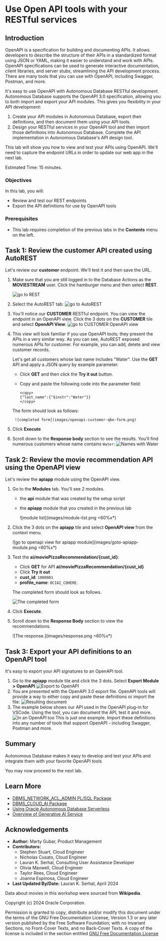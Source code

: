 # Use Open API tools with your RESTful services

## Introduction
OpenAPI is a specification for building and documenting APIs. It allows developers to describe the structure of their APIs in a standardized format using JSON or YAML, making it easier to understand and work with APIs. OpenAPI specifications can be used to generate interactive documentation, client libraries, and server stubs, streamlining the API development process. There are many tools that you can use with OpenAPI, including Swagger, Postman, and more. 

It's easy to use OpenAPI with Autonomous Database RESTful development. Autonomous Database supports the OpenAPI 3.0 specification, allowing you to both import and export your API modules. This gives you flexibility in your API development:
1. Create your API modules in Autonomous Database, export their definitions, and then document them using your API tools.
2. Design your RESTful services in your OpenAPI tool and then import those definitions into Autonomous Database. Complete the API implementation in Autonomous Database's API design tool.

This lab will show you how to view and test your APIs using OpenAPI. We'll need to capture the endpoint URLs in order to update our web app in the next lab.

Estimated Time: 15 minutes.

### Objectives

In this lab, you will:

* Review and test our REST endpoints
* Export the API definitions for use by OpenAPI tools

### Prerequisites

- This lab requires completion of the previous labs in the **Contents** menu on the left.

## Task 1: Review the customer API created using AutoREST
Let's review our **customer** endpoint. We'll test it and then save the URL.

1.  Make sure that you are still logged in to the Database Actions as the **MOVIESTREAM** user. Click the hamburger menu and then select **REST**.

    ![go to REST](./images/go-to-rest.png)

2. Select the AutoREST tab:
    ![go to AutoREST](./images/go-to-autorest.png)


3. You'll notice our **CUSTOMER** RESTful endpoint. You can view the endpoint in an OpenAPI view. Click the 3 dots on the **CUSTOMER** tile and select **OpenAPI View**:
    ![go to CUSTOMER OpenAPI view](images/openapi-customer-apis.png)

4. This view will look familiar if you use OpenAPI tools; they present the APIs in a very similar way. As you can see, AutoREST exposed numerous APIs for customer. For example, you can add, delete and view customer records. 

    Let's get all customers whose last name includes "Water". Use the **GET** API and apply a JSON query by example parameter:
    - Click **GET** and then click the **Try it out** button.
    - Copy and paste the following code into the parameter field:

        ```
        <copy>
        {"last_name":{"$instr":"Water"}}
        </copy>
        ```
    The form should look as follows:

        ![completed form](images/openapi-customer-qbe-form.png)

5. Click **Execute**

6. Scroll down to the **Response body** section to see the results. You'll find numerous customers whose name contains `Water`:
    ![Names with Water](images/openapi-water-results.png)

## Task 2: Review the movie recommendation API using the OpenAPI view

Let's review the **apiapp** module using the OpenAPI view.

1. Go to the **Modules** tab. You'll see 2 modules.

    - the **api** module that was created by the setup script
    - the **apiapp** module that you created in the previous lab

        ![module list](images/module-list.png =60%x*)

2. Click the 3 dots on the **apiapp** tile and select **OpenAPI view** from the context menu.

    ![go to openapi view for apiapp module](images/goto-apiapp-module.png =60%x*)

3. Test the **ai/moviePizzaRecommendation/{cust_id}**:
    - Click **GET** for API **ai/moviePizzaRecommendation/{cust_id}**
    - Click **Try it out**
    - **cust_id**: `1000001`
    - **profile_name**: `OCIAI_COHERE`.
    
    The completed form should look as follows.

    ![The completed form](images/openapi-movie-recommendation-form.png)
    
4. Click **Execute**.

5. Scroll down to the **Response Body** section to view the recommendations.

    ![The response.](images/response.png =60%x*)

## Task 3: Export your API definitions to an OpenAPI tool
It's easy to export your API signatures to an OpenAPI tool.

1. Go to the **apiapp** module tile and click the 3 dots. Select **Export Module > OpenAPI**
    ![Export to OpenAPI](./images/openapi-export-module.png)
2. You are presented with the OpenAPI 3.0 export file. OpenAPI tools will provide a way to either copy and paste these definitions or import the file:
    ![Resulting document](./images/export-results.png)
3. The example below shows our API used in the OpenAPI plug-in for VSCode. Using the tool, you can document the API, test it and more. 
    ![In an OpenAPI too](./images/openapi-tool-example.png)
    This is just one example. Import these definitions into any number of tools that support OpenAPI - including Swagger, Postman and more.

## Summary    
Autonomous Database makes it easy to develop and test your APIs and integrate them with your favorite OpenAPI tools

You may now proceed to the next lab.

## Learn More
* [DBMS\_NETWORK\_ACL\_ADMIN PL/SQL Package](https://docs.oracle.com/en/database/oracle/oracle-database/19/arpls/DBMS_NETWORK_ACL_ADMIN.html#GUID-254AE700-B355-4EBC-84B2-8EE32011E692)
* [DBMS\_CLOUD\_AI Package](https://docs.oracle.com/en-us/iaas/autonomous-database-serverless/doc/dbms-cloud-ai-package.html)
* [Using Oracle Autonomous Database Serverless](https://docs.oracle.com/en/cloud/paas/autonomous-database/adbsa/index.html)
* [Overview of Generative AI Service](https://docs.oracle.com/en-us/iaas/Content/generative-ai/overview.htm)

## Acknowledgements

* **Author:** Marty Gubar, Product Management
* **Contributors:**
    * Stephen Stuart, Cloud Engineer
    * Nicholas Cusato, Cloud Engineer
    * Lauran K. Serhal, Consulting User Assistance Developer
    * Olivia Maxwell, Cloud Engineer
    * Taylor Rees, Cloud Engineer
    * Joanna Espinosa, Cloud Engineer
* **Last Updated By/Date:** Lauran K. Serhal, April 2024

Data about movies in this workshop were sourced from **Wikipedia**.

Copyright (c) 2024 Oracle Corporation.

Permission is granted to copy, distribute and/or modify this document
under the terms of the GNU Free Documentation License, Version 1.3
or any later version published by the Free Software Foundation;
with no Invariant Sections, no Front-Cover Texts, and no Back-Cover Texts.
A copy of the license is included in the section entitled [GNU Free Documentation License](files/gnu-free-documentation-license.txt)
